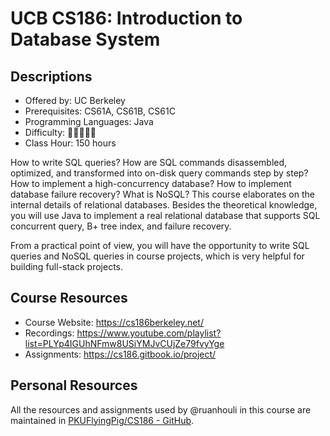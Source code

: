 # UCB CS186: Introduction to Database System

## Descriptions

- Offered by: UC Berkeley
- Prerequisites: CS61A, CS61B, CS61C
- Programming Languages: Java
- Difficulty: 🌟🌟🌟🌟🌟
- Class Hour: 150 hours

How to write SQL queries? How are SQL commands disassembled, optimized, and transformed into on-disk query commands step by step? How to implement a high-concurrency database? How to implement database failure recovery? What is NoSQL? This course elaborates on the internal details of relational databases. Besides the theoretical knowledge, you will use Java to implement a real relational database that supports SQL concurrent query, B+ tree index, and failure recovery.

From a practical point of view, you will have the opportunity to write SQL queries and NoSQL queries in course projects, which is very helpful for building full-stack projects.

## Course Resources

- Course Website: <https://cs186berkeley.net/>
- Recordings: <https://www.youtube.com/playlist?list=PLYp4IGUhNFmw8USiYMJvCUjZe79fvyYge>
- Assignments: <https://cs186.gitbook.io/project/>

## Personal Resources

All the resources and assignments used by @ruanhouli in this course are maintained in [PKUFlyingPig/CS186 - GitHub](https://github.com/PKUFlyingPig/CS186).
